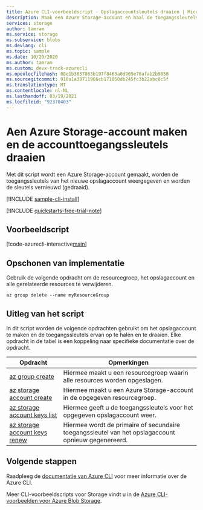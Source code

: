```yaml
---
title: Azure CLI-voorbeeldscript - Opslagaccountsleutels draaien | Microsoft Docs
description: Maak een Azure Storage-account en haal de toegangssleutels van het account op en draai ze.
services: storage
author: tamram
ms.service: storage
ms.subservice: blobs
ms.devlang: cli
ms.topic: sample
ms.date: 10/20/2020
ms.author: tamram
ms.custom: devx-track-azurecli
ms.openlocfilehash: 08e1b3837863b197f8463a0d969e78afab2b9858
ms.sourcegitcommit: 910a1a38711966cb171050db245fc3b22abc8c5f
ms.translationtype: MT
ms.contentlocale: nl-NL
ms.lasthandoff: 03/19/2021
ms.locfileid: "92370403"
---
```

# <a name="create-a-storage-account-and-rotate-its-account-access-keys"></a>Aen Azure Storage-account maken en de accounttoegangssleutels draaien

Met dit script wordt een Azure Storage-account gemaakt, worden de toegangssleutels van het nieuwe opslagaccount weergegeven en worden de sleutels vernieuwd (gedraaid).

[!INCLUDE [sample-cli-install](../../../includes/sample-cli-install.md)]

[!INCLUDE [quickstarts-free-trial-note](../../../includes/quickstarts-free-trial-note.md)]

## <a name="sample-script"></a>Voorbeeldscript

[!code-azurecli-interactive[main](../../../cli_scripts/storage/rotate-storage-account-keys/rotate-storage-account-keys.sh "Rotate storage account keys")]

## <a name="clean-up-deployment"></a>Opschonen van implementatie

Gebruik de volgende opdracht om de resourcegroep, het opslagaccount en alle gerelateerde resources te verwijderen.

```azurecli-interactive
az group delete --name myResourceGroup
```

## <a name="script-explanation"></a>Uitleg van het script

In dit script worden de volgende opdrachten gebruikt om het opslagaccount te maken en de toegangssleutels ervan op te halen en te draaien. Elke opdracht in de tabel is een koppeling naar specifieke documentatie over de opdracht.

| Opdracht | Opmerkingen |
|---|---|
| [az group create](/cli/azure/group) | Hiermee maakt u een resourcegroep waarin alle resources worden opgeslagen. |
| [az storage account create](/cli/azure/storage/account) | Hiermee maakt u een Azure Storage-account in de opgegeven resourcegroep. |
| [az storage account keys list](/cli/azure/storage/account/keys) | Hiermee geeft u de toegangssleutels voor het opgegeven opslagaccount weer. |
| [az storage account keys renew](/cli/azure/storage/account/keys) | Hiermee wordt de primaire of secundaire toegangssleutel van het opslagaccount opnieuw gegenereerd. |

## <a name="next-steps"></a>Volgende stappen

Raadpleeg de [documentatie van Azure CLI](/cli/azure) voor meer informatie over de Azure CLI.

Meer CLI-voorbeeldscripts voor Storage vindt u in de [Azure CLI-voorbeelden voor Azure Blob Storage](../blobs/storage-samples-blobs-cli.md).
